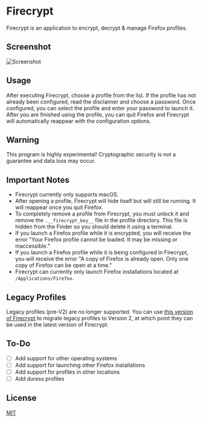 # Firecrypt
Firecrypt is an application to encrypt, decrypt & manage Firefox profiles.

## Screenshot
![Screenshot](../assets/firecrypt_screenshot_1.png?raw=true)

## Usage
After executing Firecrypt, choose a profile from the list. If the profile has not already been configured, read the disclaimer and choose a password. Once configured, you can select the profile and enter your password to launch it. After you are finished using the profile, you can quit Firefox and Firecrypt will automatically reappear with the configuration options.

## Warning
This program is highly experimental! Cryptographic security is not a guarantee and data loss may occur.

## Important Notes
- Firecrypt currently only supports macOS.
- After opening a profile, Firecrypt will hide itself but will still be running. It will reappear once you quit Firefox.
- To completely remove a profile from Firecrypt, you must unlock it and remove the `.__firecrypt_key__` file in the profile directory. This file is hidden from the Finder so you should delete it using a terminal.
- If you launch a Firefox profile while it is encrypted, you will receive the error "Your Firefox profile cannot be loaded. It may be missing or inaccessible."
- If you launch a Firefox profile while it is being configured in Firecrypt, you will receive the error "A copy of Firefox is already open. Only one copy of Firefox can be open at a time."
- Firecrypt can currently only launch Firefox installations located at `/Applications/Firefox`.

## Legacy Profiles
Legacy profiles (pre-V2) are no longer supported. You can use [this version of Firecrypt](https://github.com/gltchitm/firecrypt/tree/69b87376d4c7c8e05a6e0c4db1339d51b5a3002f) to migrate legacy profiles to Version 2, at which point they can be used in the latest version of Firecrypt.

## To-Do
- [ ] Add support for other operating systems
- [ ] Add support for launching other Firefox installations
- [ ] Add support for profiles in other locations
- [ ] Add duress profiles

## License
[MIT](LICENSE)
